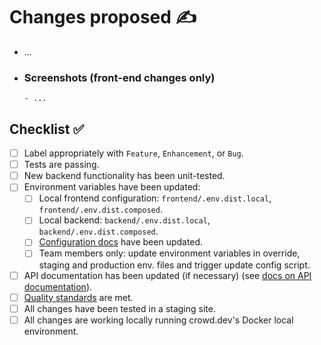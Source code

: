 # Changes proposed ✍️

- ...
- ### Screenshots (front-end changes only)
      - ...

## Checklist ✅

- [ ] Label appropriately with `Feature`, `Enhancement`, or `Bug`.
- [ ] Tests are passing.
- [ ] New backend functionality has been unit-tested.
- [ ] Environment variables have been updated:
  - [ ] Local frontend configuration: `frontend/.env.dist.local`, `frontend/.env.dist.composed`.
  - [ ] Local backend: `backend/.env.dist.local`, `backend/.env.dist.composed`.
  - [ ] [Configuration docs](https://docs.crowd.dev/docs/configuration) have been updated.
  - [ ] Team members only: update environment variables in override, staging and production env. files and trigger update config script.
- [ ] API documentation has been updated (if necessary) (see [docs on API documentation](https://docs.crowd.dev/docs/updating-api-documentation)).
- [ ] [Quality standards](https://github.com/CrowdDotDev/crowd-github-test-public/blob/main/CONTRIBUTING.md#quality-standards) are met.
- [ ] All changes have been tested in a staging site.
- [ ] All changes are working locally running crowd.dev's Docker local environment.
